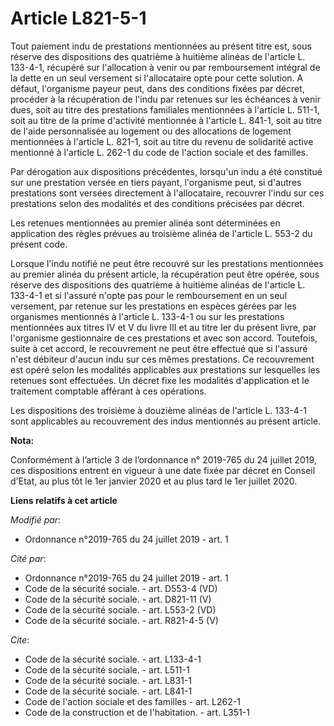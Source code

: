 # Article L821-5-1

Tout paiement indu de prestations mentionnées au présent titre est, sous réserve des dispositions des quatrième à huitième
alinéas de l'article L. 133-4-1, récupéré sur l'allocation à venir ou par remboursement intégral de la dette en un seul
versement si l'allocataire opte pour cette solution. A défaut, l'organisme payeur peut, dans des conditions fixées par
décret, procéder à la récupération de l'indu par retenues sur les échéances à venir dues, soit au titre des prestations
familiales mentionnées à l'article L. 511-1, soit au titre de la prime d'activité mentionnée à l'article L. 841-1, soit au
titre de l'aide personnalisée au logement ou des allocations de logement mentionnées à l'article L. 821-1, soit au titre du
revenu de solidarité active mentionné à l'article L. 262-1 du code de l'action sociale et des familles.

Par dérogation aux dispositions précédentes, lorsqu'un indu a été constitué sur une prestation versée en tiers payant,
l'organisme peut, si d'autres prestations sont versées directement à l'allocataire, recouvrer l'indu sur ces prestations
selon des modalités et des conditions précisées par décret.

Les retenues mentionnées au premier alinéa sont déterminées en application des règles prévues au troisième alinéa de
l'article L. 553-2 du présent code.

Lorsque l'indu notifié ne peut être recouvré sur les prestations mentionnées au premier alinéa du présent article, la
récupération peut être opérée, sous réserve des dispositions des quatrième à huitième alinéas de l'article L. 133-4-1 et si
l'assuré n'opte pas pour le remboursement en un seul versement, par retenue sur les prestations en espèces gérées par les
organismes mentionnés à l'article L. 133-4-1 ou sur les prestations mentionnées aux titres IV et V du livre III et au titre
Ier du présent livre, par l'organisme gestionnaire de ces prestations et avec son accord. Toutefois, suite à cet accord, le
recouvrement ne peut être effectué que si l'assuré n'est débiteur d'aucun indu sur ces mêmes prestations. Ce recouvrement est
opéré selon les modalités applicables aux prestations sur lesquelles les retenues sont effectuées. Un décret fixe les
modalités d'application et le traitement comptable afférant à ces opérations.

Les dispositions des troisième à douzième alinéas de l'article L. 133-4-1 sont applicables au recouvrement des indus
mentionnés au présent article.

**Nota:**

Conformément à l’article 3 de l’ordonnance n° 2019-765 du 24 juillet 2019, ces dispositions entrent en vigueur à une date
fixée par décret en Conseil d'Etat, au plus tôt le 1er janvier 2020 et au plus tard le 1er juillet 2020.

**Liens relatifs à cet article**

_Modifié par_:

  - Ordonnance n°2019-765 du 24 juillet 2019 - art. 1

_Cité par_:

  - Ordonnance n°2019-765 du 24 juillet 2019 - art. 1
  - Code de la sécurité sociale. - art. D553-4 (VD)
  - Code de la sécurité sociale. - art. D821-11 (V)
  - Code de la sécurité sociale. - art. L553-2 (VD)
  - Code de la sécurité sociale. - art. R821-4-5 (V)

_Cite_:

  - Code de la sécurité sociale. - art. L133-4-1
  - Code de la sécurité sociale. - art. L511-1
  - Code de la sécurité sociale. - art. L831-1
  - Code de la sécurité sociale. - art. L841-1
  - Code de l'action sociale et des familles - art. L262-1
  - Code de la construction et de l'habitation. - art. L351-1
